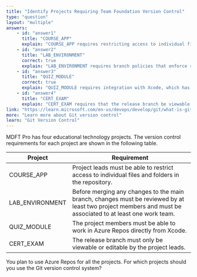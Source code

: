 ```yaml
---
title: "Identify Projects Requiring Team Foundation Version Control"
type: "question"
layout: "multiple"
answers:
    - id: "answer1"
      title: "COURSE_APP"
      explain: "COURSE_APP requires restricting access to individual files and folders in the repository. Git only offers repository-level permissions, not file-level access control."
    - id: "answer2"
      title: "LAB_ENVIRONMENT"
      correct: true
      explain: "LAB_ENVIRONMENT requires branch policies that enforce review by at least two project members before merging changes. Git excels at this through pull request workflows and branch policies in Azure Repos, allowing teams to enforce code reviews and work item association requirements."
    - id: "answer3"
      title: "QUIZ_MODULE"
      correct: true
      explain: "QUIZ_MODULE requires integration with Xcode, which has built-in support for Git repositories."
    - id: "answer4"
      title: "CERT_EXAM"
      explain: "CERT_EXAM requires that the release branch be viewable or editable only by project leads. Git repositories in Azure DevOps only provide permissions at the repository level, not at the branch level."
link: "https://learn.microsoft.com/en-us/devops/develop/git/what-is-git"
more: "Learn more about Git version control"
learn: "Git Version Control"
---
```

MDFT Pro has four educational technology projects. The version control requirements for each project are shown in the following table.

| Project  | Requirement                                                                                     |
|-----------|-------------------------------------------------------------------------------------------------|
| COURSE_APP | Project leads must be able to restrict access to individual files and folders in the repository.|
| LAB_ENVIRONMENT | Before merging any changes to the main branch, changes must be reviewed by at least two project members and must be associated to at least one work team. |
| QUIZ_MODULE | The project members must be able to work in Azure Repos directly from Xcode.                    |
| CERT_EXAM | The release branch must only be viewable or editable by the project leads.                      |

You plan to use Azure Repos for all the projects. For which projects should you use the Git version control system?